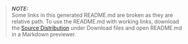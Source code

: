 > **_NOTE:_**  
> Some links in this generated README.md are broken as they are relative path. To use the README.md  with working links, download the [Source Distribution](https://pypi.org/project/text2motion-client-api/#files) under Download files and open README.md in a Markdown previewer.

